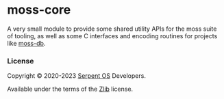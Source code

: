 # moss-core

A very small module to provide some shared utility APIs for the moss
suite of tooling, as well as some C interfaces and encoding routines
for projects like [moss-db](https://github.com/serpent-os/moss-db).

### License

Copyright &copy; 2020-2023 [Serpent OS](https://serpentos.com) Developers.

Available under the terms of the [Zlib](https://opensource.org/licenses/Zlib) license.
